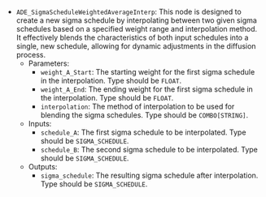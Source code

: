 - `ADE_SigmaScheduleWeightedAverageInterp`: This node is designed to create a new sigma schedule by interpolating between two given sigma schedules based on a specified weight range and interpolation method. It effectively blends the characteristics of both input schedules into a single, new schedule, allowing for dynamic adjustments in the diffusion process.
    - Parameters:
        - `weight_A_Start`: The starting weight for the first sigma schedule in the interpolation. Type should be `FLOAT`.
        - `weight_A_End`: The ending weight for the first sigma schedule in the interpolation. Type should be `FLOAT`.
        - `interpolation`: The method of interpolation to be used for blending the sigma schedules. Type should be `COMBO[STRING]`.
    - Inputs:
        - `schedule_A`: The first sigma schedule to be interpolated. Type should be `SIGMA_SCHEDULE`.
        - `schedule_B`: The second sigma schedule to be interpolated. Type should be `SIGMA_SCHEDULE`.
    - Outputs:
        - `sigma_schedule`: The resulting sigma schedule after interpolation. Type should be `SIGMA_SCHEDULE`.
